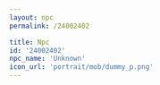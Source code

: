 ```yaml
---
layout: npc
permalink: /24002402

title: Npc
id: '24002402'
npc_name: 'Unknown'
icon_url: 'portrait/mob/dummy_p.png'
---
```

